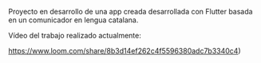 
Proyecto en desarrollo de una app creada desarrollada con Flutter basada en un comunicador en lengua catalana.

Vídeo del trabajo realizado actualmente:

https://www.loom.com/share/8b3d14ef262c4f5596380adc7b3340c4)
